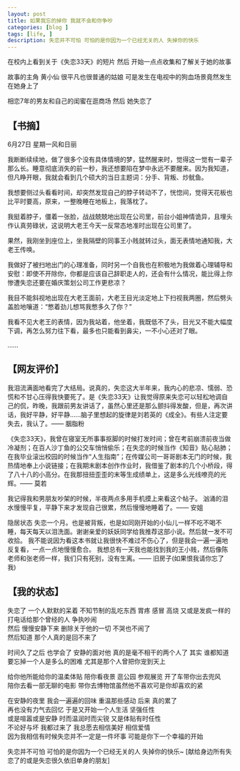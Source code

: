 ```yaml
---
layout: post
title: 如果我忘的掉你 我就不会和你争吵
categories: [blog ]
tags: [life, ]
description: 失恋并不可怕 可怕的是你因为一个已经无关的人 失掉你的快乐
---
```



在校内上看到关于《失恋33天》的短片  然后 开始一点点收集和了解关于她的故事

故事的主角 黄小仙 很平凡也很普通的姑娘 可是发生在电视中的狗血场景竟然发生在她身上了

相恋7年的男友和自己的闺蜜在逛商场  然后 她失恋了
 
## 【书摘】

6月27日 星期一风和日丽
 
我断断续续地，做了很多个没有具体情境的梦，猛然醒来时，觉得这一觉有一辈子那么长。睡意彻底消失的前一秒，我还想要陷在梦中永远不要醒来。因为我知道，但凡睁开眼，我就会看到几个硕大的当日主题词：分手、背叛、炒鱿鱼。
 
我想要侧过头看看时间，却突然发现自己的脖子转动不了，恍惚间，觉得天花板也比平时要高，原来，一整晚睡在地板上，我落枕了。
 
我挺着脖子，僵着一张脸，战战兢兢地出现在公司里，前台小姐神情诡异，且埋头作认真劳碌状，这说明大老王今天一反常态地准时出现在公司里了。
 
果然，我刚坐到座位上，坐我隔壁的同事王小贱就转过头，面无表情地通知我，大老王传唤。
 
我做好了被扫地出门的心理准备，同时另一个自我也在积极地为我做着心理辅导和安慰：即使不开除你，你都是应该自己辞职走人的，还会有什么情况，能比得上你惨遭失恋还要在婚庆策划公司工作更悲凉？
 
我目不能斜视地出现在大老王面前，大老王目光淡定地上下扫视我两圈，然后劈头盖脸地嚷道：“憋着劲儿想骂我憋多久了你？”
 
我看不见大老王的表情，因为我站着，他坐着，我既低不了头，目光又不能大幅度下调，再怎么努力往下看，最多也只能看到鼻尖，一不小心还对了眼。
 

……
 
## 【网友评价】

我泪流满面地看完了大结局。说真的，失恋这大半年来，我内心的悲凉、懦弱、恐慌和不甘心压得我快要死了。是《失恋33天》让我觉得原来失恋可以轻松地调自己的侃，昨晚，我跟前男友讲话了，虽然心里还是那么颤抖得发酸，但是，再次讲话，我好平静，好平静……脑子里想起的旋律是刘若英的《成全》。有些人注定要失去，我认了。—— 胭脂粉
 
《失恋33天》，我曾在寝室无所事事抠脚的时候打发时间；曾在考前崩溃前夜当做冷凝剂；在百人沙丁鱼的公交车悄悄偷乐；在失恋的时候当作《知音》贴心贴肺；在我毕业滚出校园的时候当作“人生指南”；在传媒公司一哥哥剧本无门的时候，我热情地奉上小说链接；在我期末剧本创作作业时，我借鉴了剧本的几个小桥段，得了八十八的小高分。在我那扭扭歪歪的末等生成绩单上，这是多么光线嘹亮的光辉。—— 莫若
 
我记得我和男朋友吵架的时候，半夜两点多用手机摸上来看这个帖子。 汹涌的泪水慢慢平复，平静下来才发现自己很累，然后慢慢地睡着了。—— 安姐　
 
隐居状态 失恋一个月。也是被背叛，也是如同刚开始的小仙儿一样不吃不喝不睡，每天每天以泪洗面。谢谢亲爱的妖妖同学给我推荐这部小说。然后就一发不可收拾。 我不能说因为看这本书就让我很快不难过不伤心了，但是我会一遍一遍地反复看，一点一点地慢慢愈合。 我想总有一天我也能找到我的王小贱，然后像陈老师和张老师一样，我们只有死别，没有生离。—— 旧房子(如果恨我请你忘了我)  
 
 
## 【我的状态】 

失恋了 一个人默默的呆着 不知节制的乱吃东西 胃疼 感冒 高烧 
又或是发疯一样的打电话给那个曾经的人  争执吵闹   
然后 慢慢安静下来 删除关于他的一切 不哭也不闹了  
然后知道 那个人真的是回不来了  
 
时间久了之后 也学会了 安静的面对他 真的是毫不相干的两个人了
其实 谁都知道 要忘掉一个人是多么的困难 尤其是那个人曾把你宠到天上   

给你他所能给你的温柔体贴   陪你看夜景  逛公园 参观展览 开了车带你出去兜风  
陪你去看一部无聊的电影  带你去博物馆虽然他不喜欢可是你却喜欢的紧 
 
在安静的夜里 我会一遍遍的回味  重温那些感动  后来 真的累了  
再也没有力气去回忆 于是又开始一个人生活 坚强任性    
或是喧嚣或是安静  时而温润时而尖锐  又是体贴有时任性  
不论好与坏 我都过来了  我总愿去相信美好  相信爱情  
因为我相信有时候失恋并不一定是一件坏事 可能是你下一个幸福的开始  
 
失恋并不可怕 可怕的是你因为一个已经无关的人 失掉你的快乐~
                                                                      [献给身边所有失恋了的或是失恋很久依旧单身的朋友]